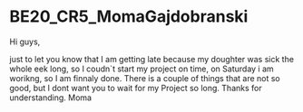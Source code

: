 # BE20_CR5_MomaGajdobranski

Hi guys, 

just to let you know that I am getting late because my doughter was sick the whole eek long, so I coudn`t start my project on time, on Saturday i am worikng, so I am finnaly done.
There is a couple of things that are not so good, but I dont want you to wait for my Project so long.
Thanks for understanding.
Moma
